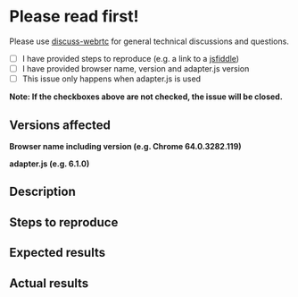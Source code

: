 # Please read first!
Please use [discuss-webrtc](https://groups.google.com/forum/#!forum/discuss-webrtc) for general technical discussions and questions.

- [ ] I have provided steps to reproduce (e.g. a link to a [jsfiddle](https://jsfiddle.net/))
- [ ] I have provided browser name, version and adapter.js version
- [ ] This issue only happens when adapter.js is used

**Note: If the checkboxes above are not checked, the issue will be closed.**

## Versions affected

**Browser name including version (e.g. Chrome 64.0.3282.119)**


**adapter.js (e.g. 6.1.0)**


## Description


## Steps to reproduce


## Expected results


## Actual results

